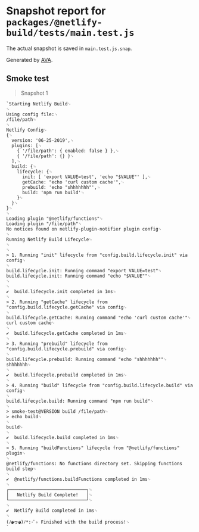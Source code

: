 # Snapshot report for `packages/@netlify-build/tests/main.test.js`

The actual snapshot is saved in `main.test.js.snap`.

Generated by [AVA](https://ava.li).

## Smoke test

> Snapshot 1

    `Starting Netlify Build␊
    ␊
    Using config file:␊
    /file/path␊
    ␊
    Netlify Config␊
    {␊
      version: '06-25-2019',␊
      plugins: [␊
        { '/file/path': { enabled: false } },␊
        { '/file/path': {} }␊
      ],␊
      build: {␊
        lifecycle: {␊
          init: [ 'export VALUE=test', 'echo "$VALUE"' ],␊
          getCache: "echo 'curl custom cache'",␊
          prebuild: 'echo "shhhhhhh"',␊
          build: 'npm run build'␊
        }␊
      }␊
    }␊
    ␊
    Loading plugin "@netlify/functions"␊
    Loading plugin "/file/path"␊
    No notices found on netlify-plugin-notifier plugin config␊
    ␊
    Running Netlify Build Lifecycle␊
    ␊
    ␊
    > 1. Running "init" lifecycle from "config.build.lifecycle.init" via config␊
    ␊
    build.lifecycle.init: Running command "export VALUE=test"␊
    build.lifecycle.init: Running command "echo "$VALUE""␊
    ␊
    ␊
    ✔  build.lifecycle.init completed in 1ms␊
    ␊
    > 2. Running "getCache" lifecycle from "config.build.lifecycle.getCache" via config␊
    ␊
    build.lifecycle.getCache: Running command "echo 'curl custom cache'"␊
    curl custom cache␊
    ␊
    ✔  build.lifecycle.getCache completed in 1ms␊
    ␊
    > 3. Running "prebuild" lifecycle from "config.build.lifecycle.prebuild" via config␊
    ␊
    build.lifecycle.prebuild: Running command "echo "shhhhhhh""␊
    shhhhhhh␊
    ␊
    ✔  build.lifecycle.prebuild completed in 1ms␊
    ␊
    > 4. Running "build" lifecycle from "config.build.lifecycle.build" via config␊
    ␊
    build.lifecycle.build: Running command "npm run build"␊
    ␊
    > smoke-test@VERSION build /file/path␊
    > echo build␊
    ␊
    build␊
    ␊
    ✔  build.lifecycle.build completed in 1ms␊
    ␊
    > 5. Running "buildFunctions" lifecycle from "@netlify/functions" plugin␊
    ␊
    @netlify/functions: No functions directory set. Skipping functions build step␊
    ␊
    ✔  @netlify/functions.buildFunctions completed in 1ms␊
    ␊
    ┌─────────────────────────────┐␊
    │   Netlify Build Complete!   │␊
    └─────────────────────────────┘␊
    ␊
    ✔  Netlify Build completed in 1ms␊
    ␊
    (ﾉ◕ヮ◕)ﾉ*:･ﾟ✧ Finished with the build process!␊
    `
